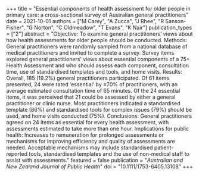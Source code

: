+++
title = "Essential components of health assessment for older people in primary care: a cross-sectional survey of Australian general practitioners"
date = 2021-10-01
authors = ["M Carey", "A Zucca", "J Rhee", "R Sanson-Fisher", "G Norton", "C Oldmeadow", "T Evans", "K Nair"]
publication_types = ["2"]
abstract = "Objective: To examine general practitioners’ views about how health assessments for older people should be conducted. Methods: General practitioners were randomly sampled from a national database of medical practitioners and invited to complete a survey. Survey items explored general practitioners’ views about essential components of a 75+ Health Assessment and who should assess each component, consultation time, use of standardised templates and tools, and home visits. Results: Overall, 185 (19.2%) general practitioners participated. Of 61 items presented, 24 were rated ‘essential’ by ≥70% of practitioners, with an average estimated consultation time of 65 minutes. Of the 24 essential items, it was perceived that 21 could be assessed by either a general practitioner or clinic nurse. Most practitioners indicated a standardised template (86%) and standardised tools for complex issues (79%) should be used, and home visits conducted (75%). Conclusions: General practitioners agreed on 24 items as essential for every health assessment, with assessments estimated to take more than one hour. Implications for public health: Increases to remuneration for prolonged assessments or mechanisms for improving efficiency and quality of assessments are needed. Acceptable mechanisms may include standardised patient-reported tools, standardised templates and the use of non-medical staff to assist with assessments."
featured = false
publication = "*Australian and New Zealand Journal of Public Health*"
doi = "10.1111/1753-6405.13108"
+++

